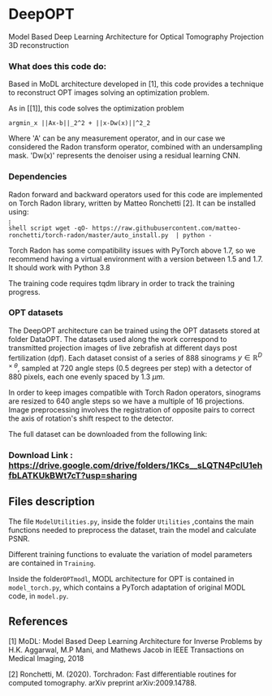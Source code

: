 # DeepOPT
Model Based Deep Learning Architecture for Optical Tomography Projection 3D reconstruction

### What does this code do:

Based in MoDL architecture developed in [1], this code provides a technique to reconstruct OPT images solving an optimization problem.

As in [[1]], this code solves the optimization problem 

    argmin_x ||Ax-b||_2^2 + ||x-Dw(x)||^2_2

Where 'A' can be any measurement operator, and in our case we considered the Radon transform operator, combined with an undersampling mask. 'Dw(x)' represents the denoiser using a residual learning CNN.

### Dependencies

Radon forward and backward operators used for this code are implemented on Torch Radon library, written by Matteo Ronchetti [2]. It can be installed using:

́́́́`shell script
wget -qO- https://raw.githubusercontent.com/matteo-ronchetti/torch-radon/master/auto_install.py  | python -`

Torch Radon has some compatibility issues with PyTorch above 1.7, so we recommend having a virtual environment with a version between 1.5 and 1.7. It should work with Python 3.8

The training code requires tqdm library in order to track the training progress. 

### OPT datasets

The DeepOPT architecture can be trained using the OPT datasets stored at folder DataOPT. The datasets used along the work correspond to transmitted projection images of live zebrafish at different days post fertilization (dpf). Each dataset consist of a series of 888 sinograms $y \in \mathbb{R}^{D\times\theta}$, sampled at 720 angle steps (0.5 degrees per step) with a detector of 880 pixels, each one evenly spaced by 1.3 $\mu m$.

In order to keep images compatible with Torch Radon operators, sinograms are resized to 640 angle steps so we have a multiple of 16 projections. Image preprocessing involves the registration of opposite pairs to correct the axis of rotation's shift respect to the detector. 

The full dataset can be downloaded from the following link:

### Download Link : https://drive.google.com/drive/folders/1KCs__sLQTN4PclU1ehfbLATKUkBWt7cT?usp=sharing

## Files description

The file `ModelUtilities.py`, inside the folder `Utilities` ,contains the main functions needed to preprocess the dataset, train the model and calculate PSNR. 

Different training functions to evaluate the variation of model parameters are contained in `Training`. 

Inside the folder`OPTmodl`, MODL architecture for OPT is contained in `model_torch.py`, which contains a PyTorch adaptation of original MODL code, in `model.py`.


## References
<a id="1">[1]</a>
MoDL: Model Based Deep Learning Architecture for Inverse Problems  by H.K. Aggarwal, M.P Mani, and Mathews Jacob in IEEE Transactions on Medical Imaging, 2018 

<a id="2">[2]</a>
Ronchetti, M. (2020). Torchradon: Fast differentiable routines for computed tomography. arXiv preprint arXiv:2009.14788.